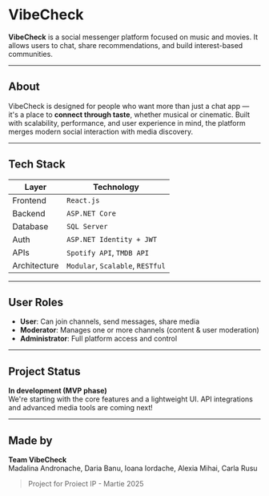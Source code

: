 # VibeCheck

**VibeCheck** is a social messenger platform focused on music and movies. It allows users to chat, share recommendations, and build interest-based communities.

---

## About

VibeCheck is designed for people who want more than just a chat app — it's a place to **connect through taste**, whether musical or cinematic. Built with scalability, performance, and user experience in mind, the platform merges modern social interaction with media discovery.

---

## Tech Stack

| Layer       | Technology            |
|-------------|------------------------|
| Frontend    | `React.js`            |
| Backend     | `ASP.NET Core`        |
| Database    | `SQL Server`          |
| Auth        | `ASP.NET Identity + JWT` |
| APIs        | `Spotify API`, `TMDB API` |
| Architecture| `Modular`, `Scalable`, `RESTful` |

---

## User Roles

- **User**: Can join channels, send messages, share media
- **Moderator**: Manages one or more channels (content & user moderation)
- **Administrator**: Full platform access and control

---

## Project Status

**In development (MVP phase)**  
We're starting with the core features and a lightweight UI. API integrations and advanced media tools are coming next!

---

## Made by

**Team VibeCheck**  
Madalina Andronache, Daria Banu, Ioana Iordache, Alexia Mihai, Carla Rusu

> Project for Proiect IP - Martie 2025
